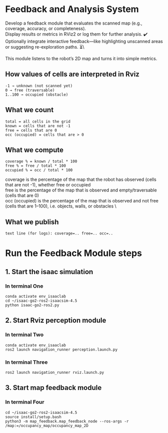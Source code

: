 # Feedback and Analysis System

Develop a feedback module that evaluates the scanned map (e.g., coverage, accuracy, or completeness). \
Display results or metrics in RViz2 or log them for further analysis. ✔️\
Optionally integrate interactive feedback—like highlighting unscanned areas or suggesting re-exploration paths. ⏳\

This module listens to the robot’s 2D map and turns it into simple metrics.

## How values of cells are interpreted in Rviz
```
-1 → unknown (not scanned yet)
0 → free (traversable) 
1..100 → occupied (obstacle)
```

## What we count
```
total = all cells in the grid
known = cells that are not -1
free = cells that are 0
occ (occupied) = cells that are > 0
```

## What we compute
```
coverage % = known / total * 100
free % = free / total * 100
occupied % = occ / total * 100
```
coverage is the percentage of the map that the robot has observed (cells that are not -1), whether free or occupied \
free is the percentage of the map that is observed and empty/traversable (cells that are 0) \
occ (occupied) is the percentage of the map that is observed and not free (cells that are 1–100), i.e. objects, walls, or obstacles \

## What we publish
```
text line (for logs): coverage=.. free=.. occ=..
```

# Run the Feedback Module steps

## 1. Start the isaac simulation
### In terminal One
```
conda activate env_isaaclab
cd ~/isaac-go2-ros2-isaacsim-4.5
python isaac-go2-ros2.py
```

## 2. Start Rviz perception module
### In terminal Two
```
conda activate env_isaaclab
ros2 launch navigation_runner perception.launch.py
```
### In terminal Three
```
ros2 launch navigation_runner rviz.launch.py
```

## 3. Start map feedback module
### In terminal Four
```
cd ~/isaac-go2-ros2-isaacsim-4.5
source install/setup.bash
python3 -m map_feedback.map_feedback_node --ros-args -r /map:=/occupancy_map/occupancy_map_2D
```